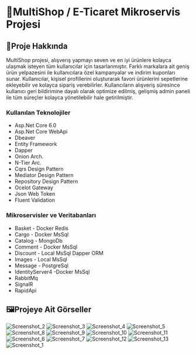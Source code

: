 # 🛒MultiShop / E-Ticaret Mikroservis Projesi
## 🔭Proje Hakkında
MultiShop projesi, alışverış yapmayı seven ve en iyi ürünlere kolayca ulaşmak isteyen tüm kullanıcılar için tasarlanmıştır. Farklı markalara ait geniş ürün yelpazesini ile kullanıcılara özel kampanyalar ve indirim kuponları sunar. Kullanıcılar, kişisel profillerini oluşturarak favori ürünlerini sepetlerine ekleyebilir ve kolayca sipariş verebilirler. Kullancıların alışveriş süresince kullanıcı geri bildirimine dayalı olarak optimize edilmiş, gelişmiş admin paneli ile tüm süreçler kolayca yönetilebilir hale getirilmiştir.

### Kullanılan Teknolojiler
* Asp.Net Core 6.0
* Asp.Net Core WebApi
* Dbeaver
* Entity Framework
* Dapper
* Onion Arch.
* N-Tier Arc.
* Cqrs Design Pattern
* Mediator Design Pattern
* Repository Design Pattern
* Ocelot Gateway
* Json Web Token
* Fluent Validation

### Mikroservisler ve Veritabanları
* Basket - Docker Redis
* Cargo - Docker MsSql
* Catalog - MongoDb
* Comment - Docker MsSql
* Discount - Local MsSql Dapper ORM
* Images - Local MsSql
* Message - PostgreSql
* IdentityServer4 -Docker MsSql
* RabbitMq
* SignalR
* RapidApi

## 🖼️Projeye Ait Görseller
![Screenshot_2](https://github.com/user-attachments/assets/110386da-ec9d-4289-9277-a9684910c5d1)
![Screenshot_3](https://github.com/user-attachments/assets/ac257d23-3af8-411b-bd9a-d1959b102722)
![Screenshot_4](https://github.com/user-attachments/assets/efea95c4-96cd-489c-a715-c94b4030598a)
![Screenshot_5](https://github.com/user-attachments/assets/8e589612-8714-4f24-b257-271d513ab416)
![Screenshot_8](https://github.com/user-attachments/assets/0914937d-e9ae-4c92-9c05-caead0a21024)
![Screenshot_9](https://github.com/user-attachments/assets/8bbe0746-799e-445f-bc0b-c6d3dafd0de8)
![Screenshot_10](https://github.com/user-attachments/assets/a596cd44-0c42-4778-a822-7ad93a7d684e)
![Screenshot_11](https://github.com/user-attachments/assets/aee6a69b-2702-4000-a552-900ebb8e4e1b)
![Screenshot_6](https://github.com/user-attachments/assets/176c0734-03ad-407d-84ec-3c3250624097)
![Screenshot_7](https://github.com/user-attachments/assets/b0ed8cdd-3552-4924-bca0-cbb94b91bdbc)
![Screenshot_12](https://github.com/user-attachments/assets/caca2121-a584-470b-9246-48ac77054d89)
![Screenshot_13](https://github.com/user-attachments/assets/d7f8eb3f-2131-4575-9efb-3e5638f73a52)
![Screenshot_1](https://github.com/user-attachments/assets/8cfc34d8-b92d-4533-b555-aae887ddd4f7)



